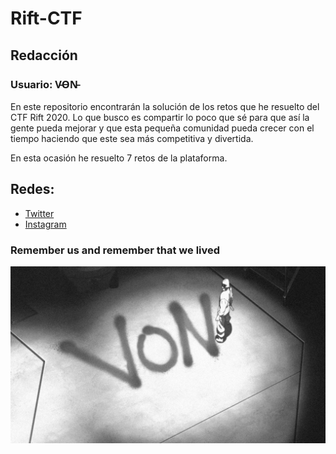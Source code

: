 # Rift-CTF

## Redacción

### Usuario: V̵O̵N̵

En este repositorio encontrarán la solución de los retos que he resuelto del CTF Rift 2020.
Lo que busco es compartir lo poco que sé para que así la gente pueda mejorar y que esta pequeña comunidad pueda crecer con el tiempo haciendo que este sea más competitiva y divertida.

En esta ocasión he resuelto 7 retos de la plataforma.

## Redes:

* [Twitter](https://twitter.com/developerjesus)
* [Instagram](https://www.instagram.com/developerjesus/)

### Remember us and remember that we lived

![Screenshot](Images/von.jpg)
